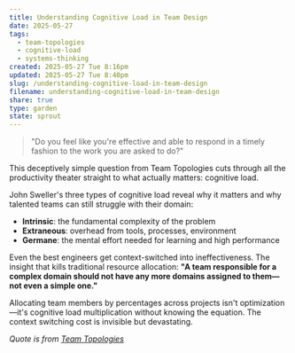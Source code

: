 ```yaml
---
title: Understanding Cognitive Load in Team Design
date: 2025-05-27
tags:
  - team-topologies
  - cognitive-load
  - systems-thinking
created: 2025-05-27 Tue 8:16pm
updated: 2025-05-27 Tue 8:40pm
slug: /understanding-cognitive-load-in-team-design
filename: understanding-cognitive-load-in-team-design
share: true
type: garden
state: sprout
---
```


> "Do you feel like you're effective and able to respond in a timely fashion to the work you are asked to do?"

This deceptively simple question from Team Topologies cuts through all the productivity theater straight to what actually matters: cognitive load.

John Sweller's three types of cognitive load reveal why it matters and why talented teams can still struggle with their domain:

- **Intrinsic**: the fundamental complexity of the problem
- **Extraneous**: overhead from tools, processes, environment  
- **Germane**: the mental effort needed for learning and high performance

Even the best engineers get context-switched into ineffectiveness. The insight that kills traditional resource allocation: **"A team responsible for a complex domain should not have any more domains assigned to them—not even a simple one."** 

Allocating team members by percentages across projects isn't optimization—it's cognitive load multiplication without knowing the equation. The context switching cost is invisible but devastating.

*Quote is from [Team Topologies](https://teamtopologies.com)*